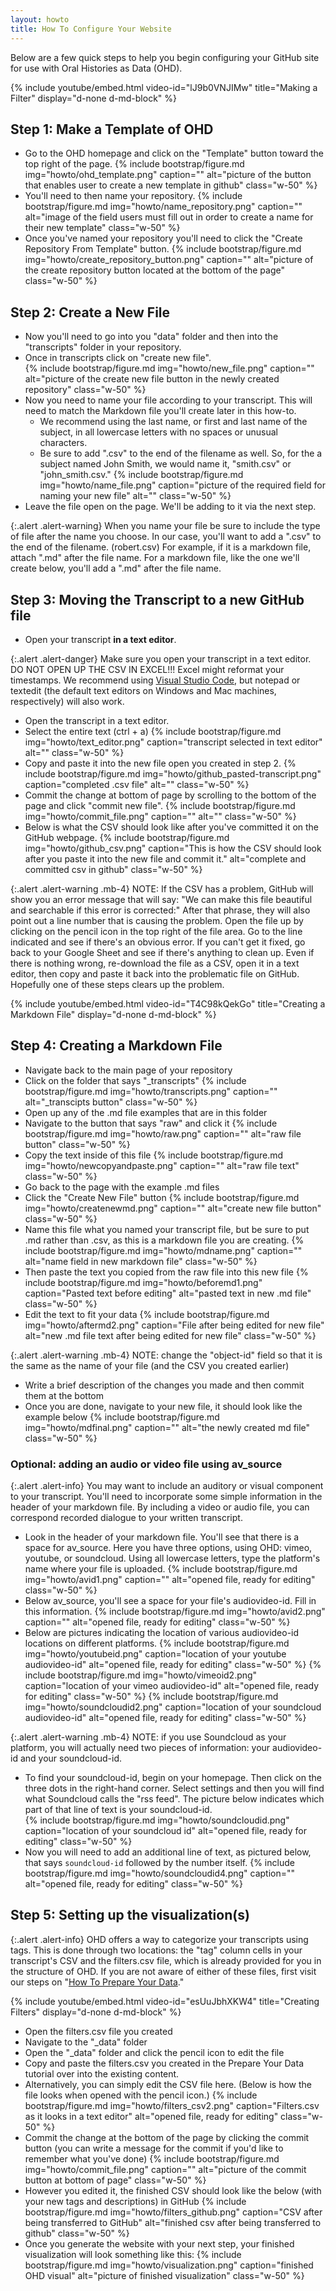 ```yaml
---
layout: howto
title: How To Configure Your Website
---
```


Below are a few quick steps to help you begin configuring your GitHub site for use with Oral Histories as Data (OHD). 

{% include youtube/embed.html  video-id="lJ9b0VNJIMw" title="Making a Filter" display="d-none d-md-block" %}
## Step 1: Make a Template of OHD

- Go to the OHD homepage and click on the "Template" button toward the top right of the page. 
{% include bootstrap/figure.md img="howto/ohd_template.png" caption="" alt="picture of the button that enables user to create a new template in github" class="w-50" %}
- You'll need to then name your repository.
{% include bootstrap/figure.md img="howto/name_repository.png" caption="" alt="image of the field users must fill out in order to create a name for their new template" class="w-50" %}
- Once you've named your repository you'll need to click the "Create Repository From Template" button. 
{% include bootstrap/figure.md img="howto/create_repository_button.png" caption="" alt="picture of the create repository button located at the bottom of the page" class="w-50" %}

## Step 2: Create a New File

- Now you'll need to go into you "data" folder and then into the "transcripts" folder in your repository. 
- Once in transcripts click on "create new file".  
{% include bootstrap/figure.md img="howto/new_file.png" caption="" alt="picture of the create new file button in the newly created repository" class="w-50" %}
- Now you need to name your file according to your transcript. This will need to match the Markdown file you'll create later in this how-to. 
    - We recommend using the last name, or first and last name of the subject, in all lowercase letters with no spaces or unusual characters. 
    - Be sure to add ".csv" to the end of the filename as well. So, for the a subject named John Smith, we would name it, "smith.csv" or "john_smith.csv."
{% include bootstrap/figure.md img="howto/name_file.png" caption="picture of the required field for naming your new file" alt="" class="w-50" %}
- Leave the file open on the page. We'll be adding to it via the next step.

{:.alert .alert-warning}
When you name your file be sure to include the type of file after the name you choose. In our case, you'll want to add a ".csv" to the end of the filename. (robert.csv) For example, if it is a markdown file, attach ".md" after the file name. For a markdown file, like the one we'll create below, you'll add a ".md" after the file name.

## Step 3: Moving the Transcript to a new GitHub file

- Open your transcript **in a text editor**.

{:.alert .alert-danger}
Make sure you open your transcript in a text editor. DO NOT OPEN UP THE CSV IN EXCEL!!! Excel might reformat your timestamps. We recommend using [Visual Studio Code](https://code.visualstudio.com/), but notepad or textedit (the default text editors on Windows and Mac machines, respectively) will also work. 
- Open the transcript in a text editor. 
- Select the entire text (ctrl + a) 
{% include bootstrap/figure.md img="howto/text_editor.png" caption="transcript selected in text editor" alt="" class="w-50" %}
- Copy and paste it into the new file open you created in step 2. 
{% include bootstrap/figure.md img="howto/github_pasted-transcript.png" caption="completed .csv file" alt="" class="w-50" %}
- Commit the change at bottom of page by scrolling to the bottom of the page and click "commit new file". 
{% include bootstrap/figure.md img="howto/commit_file.png" caption="" alt="" class="w-50" %}
- Below is what the CSV should look like after you've committed it on the GitHub webpage. 
{% include bootstrap/figure.md img="howto/github_csv.png" caption="This is how the CSV should look after you paste it into the new file and commit it." alt="complete and committed csv in github" class="w-50" %}

{:.alert .alert-warning .mb-4}
NOTE: If the CSV has a problem, GitHub will show you an error message that will say: "We can make this file beautiful and searchable if this error is corrected:" After that phrase, they will also point out a line number that is causing the problem. Open the file up by clicking on the pencil icon in the top right of the file area. Go to the line indicated and see if there's an obvious error. If you can't get it fixed, go back to your Google Sheet and see if there's anything to clean up. Even if there is nothing wrong, re-download the file as a CSV, open it in a text editor, then copy and paste it back into the problematic file on GitHub. Hopefully one of these steps clears up the problem. 

{% include youtube/embed.html  video-id="T4C98kQekGo" title="Creating a Markdown File" display="d-none d-md-block" %}
## Step 4: Creating a Markdown File

- Navigate back to the main page of your repository
- Click on the folder that says "_transcripts" 
{% include bootstrap/figure.md img="howto/transcripts.png" caption="" alt="_transcipts button" class="w-50" %}
- Open up any of the .md file examples that are in this folder
- Navigate to the button that says "raw" and click it
{% include bootstrap/figure.md img="howto/raw.png" caption="" alt="raw file button" class="w-50" %}
- Copy the text inside of this file
{% include bootstrap/figure.md img="howto/newcopyandpaste.png" caption="" alt="raw file text" class="w-50" %}
- Go back to the page with the example .md files
- Click the "Create New File" button
{% include bootstrap/figure.md img="howto/createnewmd.png" caption="" alt="create new file button" class="w-50" %}
- Name this file what you named your transcript file, but be sure to put .md rather than .csv, as this is a markdown file you are creating. 
{% include bootstrap/figure.md img="howto/mdname.png" caption="" alt="name field in new markdown file" class="w-50" %}
- Then paste the text you copied from the raw file into this new file
{% include bootstrap/figure.md img="howto/beforemd1.png" caption="Pasted text before editing" alt="pasted text in new .md file" class="w-50" %}
- Edit the text to fit your data 
{% include bootstrap/figure.md img="howto/aftermd2.png" caption="File after being edited for new file" alt="new .md file text after being edited for new file" class="w-50" %}


{:.alert .alert-warning .mb-4}
NOTE: change the "object-id" field so that it is the same as the name of your file (and the CSV you created earlier)

- Write a brief description of the changes you made and then commit them at the bottom 
- Once you are done, navigate to your new file, it should look like the example below
{% include bootstrap/figure.md img="howto/mdfinal.png" caption="" alt="the newly created md file" class="w-50" %}

### Optional: adding an audio or video file using av_source

{:.alert .alert-info}
You may want to include an auditory or visual component to your transcript. You'll need to incorporate some simple information in the header of your markdown file. By including a video or audio file, you can correspond recorded dialogue to your written transcript. 

- Look in the header of your markdown file. You'll see that there is a space for av_source. Here you have three options, using OHD: vimeo, youtube, or soundcloud. Using all lowercase letters, type the platform's name where your file is uploaded. 
{% include bootstrap/figure.md img="howto/avid1.png" caption="" alt="opened file, ready for editing" class="w-50" %}
- Below av_source, you'll see a space for your file's audiovideo-id. Fill in this information. 
{% include bootstrap/figure.md img="howto/avid2.png" caption="" alt="opened file, ready for editing" class="w-50" %}
- Below are pictures indicating the location of various audiovideo-id locations on different platforms. 
{% include bootstrap/figure.md img="howto/youtubeid.png" caption="location of your youtube audiovideo-id" alt="opened file, ready for editing" class="w-50" %}
{% include bootstrap/figure.md img="howto/vimeoid2.png" caption="location of your vimeo audiovideo-id" alt="opened file, ready for editing" class="w-50" %}
{% include bootstrap/figure.md img="howto/soundcloudid2.png" caption="location of your soundcloud audiovideo-id" alt="opened file, ready for editing" class="w-50" %}


{:.alert .alert-warning .mb-4}
NOTE: if you use Soundcloud as your platform, you will actually need two pieces of information: your audiovideo-id and your soundcloud-id.  

- To find your soundcloud-id, begin on your homepage. Then click on the three dots in the right-hand corner. Select settings and then you will find what Soundcloud calls the "rss feed". The picture below indicates which part of that line of text is your soundcloud-id.  
{% include bootstrap/figure.md img="howto/soundcloudid.png" caption="location of your soundcloud id" alt="opened file, ready for editing" class="w-50" %}
- Now you will need to add an additional line of text, as pictured below, that says `soundcloud-id` followed by the number itself. 
{% include bootstrap/figure.md img="howto/soundcloudid4.png" caption="" alt="opened file, ready for editing" class="w-50" %}

## Step 5: Setting up the visualization(s)

{:.alert .alert-info}
OHD offers a way to categorize your transcripts using tags. This is done through two locations: the "tag" column cells in your transcript's CSV and the filters.csv file, which is already provided for you in the structure of OHD. If you are not aware of either of these files, first visit our steps on "[How To Prepare Your Data](prepareyourdata.html)." 


{% include youtube/embed.html  video-id="esUuJbhXKW4" title="Creating Filters" display="d-none d-md-block" %}
- Open the filters.csv file you created
- Navigate to the "_data" folder 
- Open the "_data" folder and click the pencil icon to edit the file
- Copy and paste the filters.csv you created in the Prepare Your Data tutorial over into the existing content. 
- Alternatively, you can simply edit the CSV file here. (Below is how the file looks when opened with the pencil icon.)
{% include bootstrap/figure.md img="howto/filters_csv2.png" caption="Filters.csv as it looks in a text editor" alt="opened file, ready for editing" class="w-50" %}
- Commit the change at the bottom of the page by clicking the commit button (you can write a message for the commit if you'd like to remember what you've done)
{% include bootstrap/figure.md img="howto/commit_file.png" caption="" alt="picture of the commit button at bottom of page" class="w-50" %}
- However you edited it, the finished CSV should look like the below (with your new tags and descriptions) in GitHub
{% include bootstrap/figure.md img="howto/filters_github.png" caption="CSV after being transferred to GitHub" alt="finished csv after being transferred to github" class="w-50" %}
- Once you generate the website with your next step, your finished visualization will look something like this: 
{% include bootstrap/figure.md img="howto/visualization.png" caption="finished OHD visual" alt="picture of finished visualization" class="w-50" %}




